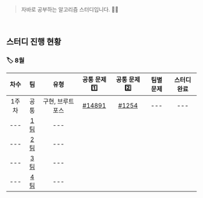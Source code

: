 <!-- 팀별 문제는 [[#번호]]() <- 이러한 형식으로 문제 추가해주기 !! -->
<!-- 팀별 차수, 유형 문항은 비워두기 -->
<!-- 공통 문제1️⃣, 공통 문제2️⃣, 스터디 완료 문항은 O/X로 표시 -->

>자바로 공부하는 알고리즘 스터디입니다. 🧑‍💻

</br>

<h2>스터디 진행 현황</h2>

<h3>🏷 8월</h3>

| 차수 | 팀 | 유형 | 공통 문제1️⃣ | 공통 문제2️⃣ | 팀별 문제 | 스터디 완료 |
| :--: | :--: | :--: | :--: | :--: | :--: | :--: |
| 1주차 | 공통 | 구현, 브루트포스 | [#14891](https://www.acmicpc.net/problem/14891) | [#1254](https://www.acmicpc.net/problem/1254) | --- | --- |
| --- | [1팀](https://github.com/SSAFY8-Study/Java-Algorithm-Study/tree/1%EC%A1%B0) | --- | | | |
| --- | [2팀](https://github.com/SSAFY8-Study/Java-Algorithm-Study/tree/2%EC%A1%B0) | --- | | | |
| --- | [3팀](https://github.com/SSAFY8-Study/Java-Algorithm-Study/tree/3%EC%A1%B0) | --- | | | |
| --- | [4팀](https://github.com/SSAFY8-Study/Java-Algorithm-Study/tree/4%EC%A1%B0) | --- | | | |
